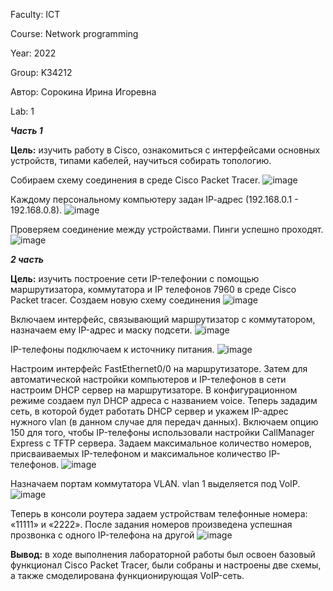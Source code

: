 Faculty: ICT

Course: Network programming

Year: 2022

Group: K34212

Автор: Сорокина Ирина Игоревна

Lab: 1

***Часть 1***

**Цель:** изучить работу в Cisco, ознакомиться с интерфейсами основных устройств, типами кабелей, научиться собирать топологию.

Собираем схему соединения в среде Cisco Packet Tracer.
![image](https://user-images.githubusercontent.com/58992611/231841631-79d3e91e-0a6b-476a-979c-706e1aa38204.png)

Каждому персональному компьютеру задан IP-aдрес (192.168.0.1 - 192.168.0.8).
![image](https://user-images.githubusercontent.com/58992611/231841700-2abe17be-ef04-4c41-88b9-333c6d855e8c.png)

Проверяем соединение между устройствами. Пинги успешно проходят.
![image](https://user-images.githubusercontent.com/58992611/231841759-1b3eadcf-d412-4e30-a855-9e50f48577d6.png)

***2 часть***

**Цель:** изучить построение сети IP-телефонии с помощью маршрутизатора, коммутатора и IP телефонов 7960 в среде Cisco Packet tracer.
Создаем новую схему соединения
![image](https://user-images.githubusercontent.com/58992611/231841812-811e1f7f-c784-495e-b7ad-6ead180208e3.png)

Включаем интерфейс, связывающий маршрутизатор с коммутатором, назначаем ему IP-адрес и маску подсети.
![image](https://user-images.githubusercontent.com/58992611/231841866-edcf71bf-be9a-4e93-933e-a69402256eef.png)

IP-телефоны подключаем к источнику питания.
![image](https://user-images.githubusercontent.com/58992611/231841939-d17752bd-81bb-4949-b305-ab8da32d26ac.png)

Настроим интерфейс FastEthernet0/0 на маршрутизаторе. Затем для автоматической настройки компьютеров и IP-телефонов в сети настроим DHCP сервер на маршрутизаторе. В конфигурационном режиме создаем пул DHCP адреса с названием voice. Теперь зададим сеть, в которой будет работать DHCP сервер и укажем IP-адрес нужного vlan (в данном случае для передач данных). Включаем опцию 150 для того, чтобы IP-телефоны использовали настройки CallManager Express с TFTP сервера.
Задаем максимальное количество номеров, присваиваемых IP-телефоном и максимальное количество IP-телефонов.
![image](https://user-images.githubusercontent.com/58992611/231842001-525d48a8-f8d8-4042-9ed0-589a745eb720.png)

Назначаем портам коммутатора VLAN. vlan 1 выделяется под VoIP.
![image](https://user-images.githubusercontent.com/58992611/231842051-21071d61-1bb3-4b5f-8261-962a893d2d8e.png)

Теперь в консоли роутера задаем устройствам телефонные номера: «11111» и «2222». После задания номеров произведена успешная прозвонка с одного IP-телефона на другой
![image](https://user-images.githubusercontent.com/58992611/231842094-bd2bcb5d-e1b0-4dbd-a864-d2489b2ee445.png)

**Вывод:** в ходе выполнения лабораторной работы был освоен базовый функционал Cisco Packet Tracer, были собраны и настроены две схемы, а также смоделирована функционирующая VoIP-сеть.
